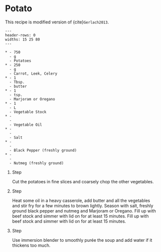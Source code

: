 # Potato

This recipe is modified version of {cite}`Gerlach2013`.

```{list-table}
---
header-rows: 0
widths: 15 25 80
---

* - 750
  - g
  - Potatoes
* - 250
  - g
  - Carrot, Leek, Celery
* - 1
  - Tbsp.
  - butter
* - 1
  - tsp.
  - Marjoram or Oregano
* - 1
  - L
  - Vegetable Stock
* -
  -
  - Vegetable Oil
* -
  -
  - Salt
* -
  -
  - Black Pepper (freshly ground)
* -
  -
  - Nutmeg (freshly ground)
```

1. Step

    Cut the potatoes in fine slices and coarsely chop the other vegetables.

1. Step

    Heat some oil in a heavy casserole, add butter and all the vegetables and stir fry for a few minutes to brown lightly.
    Season with salt, freshly ground black pepper and nutmeg and Marjoram or Oregano.
    Fill up with beef stock and simmer with lid on for at least 15 minutes.
    Fill up with beef stock and simmer with lid on for at least 15 minutes.

1. Step

    Use immersion blender to smoothly purée the soup and add water if it thickens too much.
